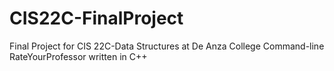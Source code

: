 # CIS22C-FinalProject
Final Project for CIS 22C-Data Structures at De Anza College
Command-line RateYourProfessor written in C++
